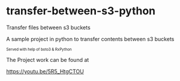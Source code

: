 # transfer-between-s3-python
Transfer files between s3 buckets 


 A sample project in python to transfer contents between  s3 buckets
 
   <sub><sup>Served with help of boto3 & RxPython</sup></sub>
 
 The Project work can be found at
 
 https://youtu.be/5R5_HtgCTOU
